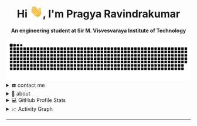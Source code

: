<div align="center">
<h1 align="center">Hi <img width="35" src="https://github.com/1999AZZAR/1999AZZAR/blob/main/resources/img/waving.gif">, I'm Pragya Ravindrakumar</h1>
<h4 align="center">An engineering student at Sir M. Visvesvaraya Institute of Technology</h4>
</div>

<div align="center">
  <a href="https://1999azzar.github.io/1999AZZAR/">
  <img  src="https://github.com/1999AZZAR/1999AZZAR/blob/main/resources/img/grid-snake.svg"
       alt="snake" /></a>
</div>

<details>
  <summary>☎️ contact me</summary>
<div>
  <samp>
    <h2 align="center">😎 you can reach me by:</h2>
    <p align="center">
      <br/>
      <a href="https://www.linkedin.com/mwlite/in/pragya-ravindrakumar-8b881b206" target="blank"><img align="center"
         src="https://img.shields.io/badge/linkedin-%231DA1F2.svg?style=for-the-badge&logo=linkedin&logoColor=white"
         alt="Pragya" height="30"/></a>
      <a href="https://m.facebook.com/prajju.prajju.714" target="blank"><img align="center"
         src="https://img.shields.io/badge/facebook-4267B2.svg?style=for-the-badge&logo=facebook&logoColor=white"
         alt="Pragya" height="30"/></a>
      <a href="https://mailto:pragya04r@gmail.com" target="blank"><img align="center"
         src="https://img.shields.io/badge/gmail-EA4335.svg?style=for-the-badge&logo=gmail&logoColor=white"
         alt="Pragya" height="30"/></a>
    </p>
  <p align="center">
      <a href="https://www.instagram.com/eccentricaatma" target="blank"><img align="center"
         src="https://img.shields.io/badge/instagram-%23E4405F.svg?style=for-the-badge&logo=Instagram&logoColor=white"
         alt="Pragya" height="30"/></a>
<!--       <a href="https://twitter.com/siapa_hayosiapa" target="blank"><img align="center"
         src="https://img.shields.io/badge/twitter-1DA1F2.svg?style=for-the-badge&logo=twitter&logoColor=white"
         alt="azzar" height="30"/></a> -->
      <br>
    </p>
  </samp>
</div>
</details>

<details>
  <summary>🧮 about</summary>
<div>
<h2 align="center">🧮 About this Account</h2>
 <p align="center">
  <a href="github.com/Pragya1904" target="blank"><img align="center" 
     src="https://badges.pufler.dev/visits/1999AZZAR/1999AZZAR?style=for-the-badge&color=e74c3c&logo=github&label=Spying+Counter"
     alt="spying counter" /></a>
  <a href="github.com/Pragya1904" target="blank"><img align="center" 
     src="https://badges.pufler.dev/years/1999AZZAR/?style=for-the-badge&color=27a4fb&logo=github&label=Account+Age"
     alt="account age" /></a>
  </p>
  <p align="center">
  <a href="github.com/Pragya1904" target="blank"><img align="center" 
     src="https://badges.pufler.dev/updated/1999AZZAR/1999AZZAR?style=for-the-badge&color=ff00b4&logo=github&label=Profile+Updated"
     alt="updated" /></a>
  <a href="github.com/Pragya1904" target="blank"><img align="center" 
     src="https://badges.pufler.dev/repos/1999AZZAR/?style=for-the-badge&color=251ee7&logo=github&label=Public+Repos"
     alt="repos" /></a>
 </p>
</div>
</details>

<details> 
  <summary>💻 GitHub Profile Stats</summary>
  <div>
    <h2 align="center"> 📊 Github stats </h2>
      <br/>
        <p align="center">
          <a href="https://github.com/Pragya1904/">
          <img src="https://github-readme-stats.vercel.app/api/top-langs/?username=1999AZZAR&langs_count=6&theme=gruvbox&layout=compact&hide_border=true" alt="1999AZZAR :: Top Langs" /></a>
        </p>
        <p align="center">
          <a href="https://github.com/Pragya1904/">
          <img width="49.5%" src="https://github-readme-stats.vercel.app/api?username=1999AZZAR&show_icons=true&theme=gruvbox&hide_border=true" />
          <img width="49.5%" src="https://github-readme-streak-stats.herokuapp.com/?user=1999AZZAR&theme=gruvbox&hide_border=true" />
          </a>
       </p>
     <br>
  </div>    
</details>

<details>
  <summary>📈 Activity Graph</summary>
  <br/>
  <h2 align="center"> my current activity </h2>
<a href="https://github.com/Pragya1904/github-readme-activity-graph"><img alt="Pragya's Activity Graph" src="https://activity-graph.herokuapp.com/graph/?username=1999azzar&bg_color=000&color=fff&line=00E676&point=fff&hide_border=true" /></a>
</details>

------
